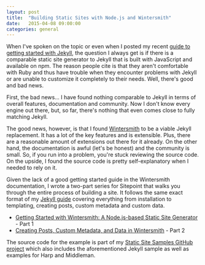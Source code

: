 ```yaml
---
layout: post
title:  "Building Static Sites with Node.js and Wintersmith"
date:   2015-04-08 09:00:00
categories: general
---
```


When I've spoken on the topic or even when I posted my recent [guide to getting started with Jekyll](http://developer.telerik.com/featured/getting-started-with-jekyll/),  the question I always get is if there is a comparable static site generator to Jekyll that is built with JavaScript and available on npm. The reason people cite is that they aren't comfortable with Ruby and thus have trouble when they encounter problems with Jekyll or are unable to customize it completely to their needs. Well, there's good and bad news.

First, the bad news... I have found nothing comparable to Jekyll in terms of overall features, documentation and community. Now I don't know every engine out there, but, so far, there's nothing that even comes close to fully matching Jekyll.

The good news, however, is that I found [Wintersmith](http://wintersmith.io/) to be a viable Jekyll replacement. It has a lot of the key features and is extensible. Plus, there are a reasonable amount of extensions out there for it already. On the other hand, the documentation is awful (let's be honest) and the community is small. So, if you run into a problem, you're stuck reviewing the source code. On the upside, I found the source code is pretty self-explanatory when I needed to rely on it.

Given the lack of a good getting started guide in the Wintersmith documentation, I wrote a two-part series for Sitepoint that walks you through the entire process of building a site. It follows the same exact format of my [Jekyll guide](http://developer.telerik.com/featured/getting-started-with-jekyll/) covering everything from installation to templating, creating posts, custom metadata and custom data.

* [Getting Started with Wintersmith: A Node.js-based Static Site Generator](http://www.sitepoint.com/getting-started-wintersmith-nodejs-static-site-generator/) - Part 1
* [Creating Posts, Custom Metadata, and Data in Wintersmith](http://www.sitepoint.com/creating-posts-custom-metadata-data-wintersmith/) - Part 2

The source code for the example is part of my [Static Site Samples GitHub project](https://github.com/remotesynth/Static-Site-Samples) which also includes the aforementioned Jekyll sample as well as examples for Harp and Middleman.